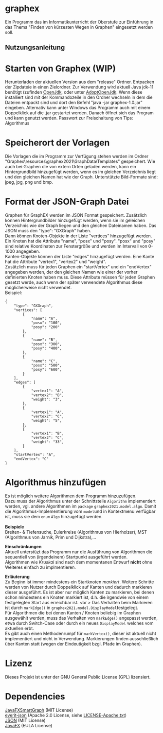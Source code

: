 # graphex
Ein Programm das im Informatikunterricht der Oberstufe zur Einführung in das Thema "Finden von kürzesten Wegen in Graphen" eingesetzt werden soll.

## Nutzungsanleitung

# Starten von Graphex (WIP)
Herunterladen der aktuellen Version aus dem "release" Ordner. Entpacken der Zipdateie in einen Zielordner. 
Zur Verwendung wird aktuell Java jdk-11 benötigt (zufinden [OpenJdk](https://jdk.java.net/java-se-ri/11), oder unter [AdoptOpenJdk](https://adoptopenjdk.net/).
Wenn diese installiert sind mit der Kommandozeile in den Ordner wechseln in dem die Dateien entpackt sind und dort den Befehl "java -jar graphex-1.0.jar" eingeben. Alternativ kann unter Windows das Programm auch mit einem Doppelklick auf die .jar gestartet werden.
Danach öffnet sich das Program und kann genutzt werden.
Passwort zur Freischaltung von Tips: Algorithmus

# Speicherort der Vorlagen
Die Vorlagen die im Programm zur Verfügung stehen werden im Ordner "Graphex\resources\graphex2021\GraphData\Templates" gespeichert. 
Wie auch bei Graphen die von extern Orten geladen werden, kann ein Hintergrundbild hinzugefügt werden, wenn es im gleichen Verzeichnis liegt und den gleichen Namen hat wie der Graph.
Unterstützte Bild-Formate sind: jpeg, jpg, png und bmp.

# Format der JSON-Graph Datei
Graphen für GraphEX werden im JSON Format gespeichert. Zusätzlich können Hintergrundbilder hinzugefügt werden, wenn sie im geleichen Verzeichnis wie der Graph liegen und den gleichen Dateinamen haben.
Das JSON muss den "type": "GXGraph" haben.  
Dann können Knoten-Objekte in der Liste "vertices" hinzugefügt werden. Ein Knoten hat die Attribute "name", "posx" und "posy". "posx" und "posy" sind relative Koordinaten zur Fenstergröße und werden im Intervall von 0-1000 angegeben.  
Kanten-Objekte können der Liste "edges" hinzugefügt werden. Eine Kante hat die Attribute "vertex1", "vertex2" und "weight".  
Zusätzlich muss für jeden Graphen ein "startVertex" und ein "endVertex" angegeben werden, der den gleichen Namen wie einer der vorher definierten Knoten haben muss. Diese Attribute müssen für jeden Graphen gesetzt werde, auch wenn der später verwendete Algorithmus diese möglicherweise nicht verwendet.  
Beispiel:
```
{  
    "type": "GXGraph",  
    "vertices": [  
        {  
            "name": "A",  
            "posx": "100",  
            "posy": "200"  
        },  
        {  
            "name": "B",  
            "posx": "300",  
            "posy": "400",  
        },  
        {  
            "name": "C",  
            "posx": "500",  
            "posy": "600",  
        }  
    ],  
    "edges": [  
        {  
            "vertex1": "A",  
            "vertex2": "B",  
            "weight": "3",    
        },  
        {  
            "vertex1": "A",  
            "vertex2": "C",  
            "weight": "5",  
        },  
        {  
            "vertex1": "B",  
            "vertex2": "C",  
            "weight": "33",  
        }  
    ],  
    "startVertex": "A",  
    "endVertex": "C"  
}

```

# Algorithmus hinzufügen
Es ist möglich weitere Algorithmen dem Programm hinzuzufügen. <br /> 
Dazu muss der Algorithmus unter der Schnittstelle `Algorithm` implementiert werden, vgl. andere Algorithmen im `package` `graphex2021.model.algo`.
Damit die Algorithmus-Implementierung vom `model`und in Kontextmenu verfügbar ist, muss sie dem `enum` `Algo` hinzugefügt werden. <br />
<br />
**Beispiele** <br />
Breiten- & Tiefensuche, Eulerkreise (Algorithmus von Hierholzer), MST (Algorithmus von Jarnik, Prim und Dijkstra),... <br />

**Einschränkungen** <br />
Aktuell unterstüzt das Programm nur die Ausführung von Algorithmen die sequentiell von (irgendeinem) Startpunkt ausgeführt werden.<br />
Algorithmen wie _Kruskal_ sind nach dem momentanen Entwurf **nicht** ohne Weiteres einfach zu implmentieren.

**Erläuterung** <br />
Zu Beginn ist immer mindestens ein Startknoten _markiert_.
Weitere Schritte werden von Nutzer durch Doppelklick auf Kanten und dadurch markieren dieser ausgeführt.
Es ist aber nur möglich Kanten zu markieren, bei denen schon mindestens ein Knoten markiert ist, d.h. die irgendwie von einem festgelegten Start aus erreichbar ist. <br \>
Das Verhalten beim Markieren ist durch `markEdge()` in `graphex2021.model.DisplayModel`festgelegt. <br />
Für Algorithmen die bei denen Kanten / Knoten beliebig im Graphen ausgewählt werden, muss das Verhalten von `markEdge()` angepasst werden, etwa durch Switch-Case oder durch ein neues `DisplayModel` welches vom aktuellen erbt. <br />
Es gibt auch einen Methodenrumpf für `markVertex()`, dieser ist aktuell nicht implementiert und nicht in Verwendung. Markierungen finden ausschließlich über Kanten statt (wegen der Eindeutigkeit bzgl. Pfade im Graphen).

# Lizenz
Dieses Projekt ist unter der GNU General Public License (GPL) lizensiert.

# Dependencies
[JavaFXSmartGraph](https://github.com/brunomnsilva/JavaFXSmartGraph) (MIT License) <br />
[everit-json](https://github.com/everit-org/json-schema) (Apache 2.0 License, siehe [LICENSE-Apache.txt](https://github.com/paul-rink/graphex/files/6083580/LICENSE-Apache.txt)) <br />
[JSON](https://www.json.org/json-en.html) (MIT License) <br />
[JavaFX](https://github.com/openjdk/jfx) (EULA License)
